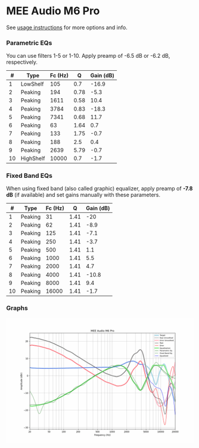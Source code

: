 # MEE Audio M6 Pro
See [usage instructions](https://github.com/jaakkopasanen/AutoEq#usage) for more options and info.

### Parametric EQs
You can use filters 1-5 or 1-10. Apply preamp of -6.5 dB or -6.2 dB, respectively.

|   # | Type      |   Fc (Hz) |    Q |   Gain (dB) |
|-----|-----------|-----------|------|-------------|
|   1 | LowShelf  |       105 | 0.7  |       -16.9 |
|   2 | Peaking   |       194 | 0.78 |        -5.3 |
|   3 | Peaking   |      1611 | 0.58 |        10.4 |
|   4 | Peaking   |      3784 | 0.83 |       -18.3 |
|   5 | Peaking   |      7341 | 0.68 |        11.7 |
|   6 | Peaking   |        63 | 1.64 |         0.7 |
|   7 | Peaking   |       133 | 1.75 |        -0.7 |
|   8 | Peaking   |       188 | 2.5  |         0.4 |
|   9 | Peaking   |      2639 | 5.79 |        -0.7 |
|  10 | HighShelf |     10000 | 0.7  |        -1.7 |

### Fixed Band EQs
When using fixed band (also called graphic) equalizer, apply preamp of **-7.8 dB** (if available) and set gains manually with these parameters.

|   # | Type    |   Fc (Hz) |    Q |   Gain (dB) |
|-----|---------|-----------|------|-------------|
|   1 | Peaking |        31 | 1.41 |       -20   |
|   2 | Peaking |        62 | 1.41 |        -8.9 |
|   3 | Peaking |       125 | 1.41 |        -7.1 |
|   4 | Peaking |       250 | 1.41 |        -3.7 |
|   5 | Peaking |       500 | 1.41 |         1.1 |
|   6 | Peaking |      1000 | 1.41 |         5.5 |
|   7 | Peaking |      2000 | 1.41 |         4.7 |
|   8 | Peaking |      4000 | 1.41 |       -10.8 |
|   9 | Peaking |      8000 | 1.41 |         9.4 |
|  10 | Peaking |     16000 | 1.41 |        -1.7 |

### Graphs
![](./MEE%20Audio%20M6%20Pro.png)

